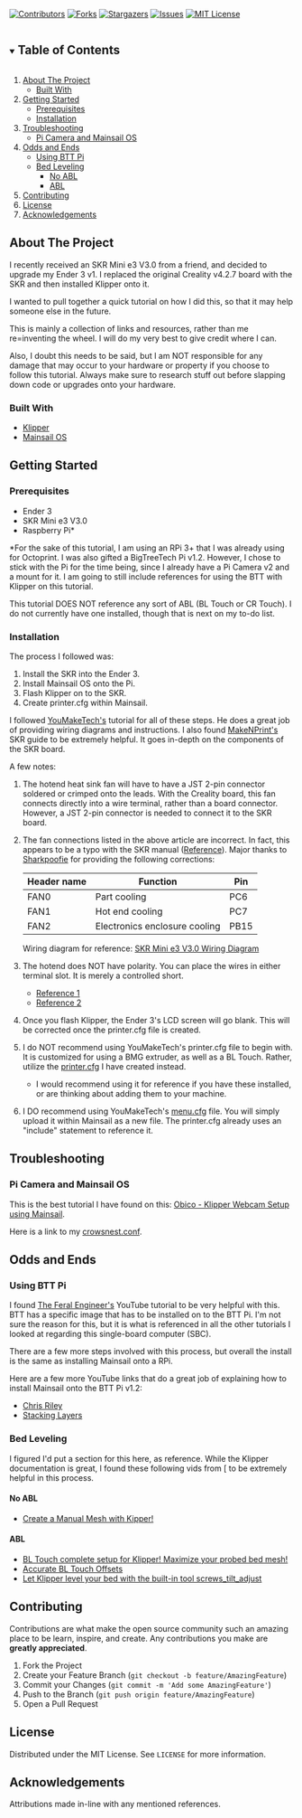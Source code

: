 <!--
*** Thanks for checking out the Best-README-Template. If you have a suggestion
*** that would make this better, please fork the repo and create a pull request
*** or simply open an issue with the tag "enhancement".
*** Thanks again! Now go create something AMAZING! :D
***
***
***
*** To avoid retyping too much info. Do a search and replace for the following:
*** github_username, repo_name, twitter_handle, email, project_title, project_description
-->



<!-- PROJECT SHIELDS -->
<!--
*** I'm using markdown "reference style" links for readability.
*** Reference links are enclosed in brackets [ ] instead of parentheses ( ).
*** See the bottom of this document for the declaration of the reference variables
*** for contributors-url, forks-url, etc. This is an optional, concise syntax you may use.
*** https://www.markdownguide.org/basic-syntax/#reference-style-links
-->
[![Contributors][contributors-shield]][contributors-url]
[![Forks][forks-shield]][forks-url]
[![Stargazers][stars-shield]][stars-url]
[![Issues][issues-shield]][issues-url]
[![MIT License][license-shield]][license-url]



<!-- TABLE OF CONTENTS -->
<details open="open">
  <summary><h2 style="display: inline-block">Table of Contents</h2></summary>
  <ol>
    <li>
      <a href="#about-the-project">About The Project</a>
      <ul>
        <li><a href="#built-with">Built With</a></li>
      </ul>
    </li>
    <li>
      <a href="#getting-started">Getting Started</a>
      <ul>
        <li><a href="#prerequisites">Prerequisites</a></li>
        <li><a href="#installation">Installation</a></li>
      </ul>
    </li>
    <li><a href="#troubleshooting">Troubleshooting</a>
      <ul>
        <li><a href="#pi-camera-and-mainsail-os">Pi Camera and Mainsail OS</a></li>
      </ul>
    </li>
    <li><a href="#odds-and-ends">Odds and Ends</a>
      <ul>
        <li><a href="#using-btt-pi">Using BTT Pi</a></li>
        <li><a href="#bed-leveling">Bed Leveling</a>
          <ul>
            <li><a href="#no-abl">No ABL</a></li>
            <li><a href="#abl">ABL</a></li>
          </ul>
        </li>
      </ul>
    </li>    
    <li><a href="#contributing">Contributing</a></li>
    <li><a href="#license">License</a></li>
    <li><a href="#acknowledgements">Acknowledgements</a></li>
  </ol>
</details>



<!-- ABOUT THE PROJECT -->
## About The Project

I recently received an SKR Mini e3 V3.0 from a friend, and decided to upgrade my Ender 3 v1. I replaced the original Creality v4.2.7 board with the SKR and then installed Klipper onto it.

I wanted to pull together a quick tutorial on how I did this, so that it may help someone else in the future.

This is mainly a collection of links and resources, rather than me re=inventing the wheel. I will do my very best to give credit where I can.

Also, I doubt this needs to be said, but I am NOT responsible for any damage that may occur to your hardware or property if you choose to follow this tutorial. Always make sure to research stuff out before slapping down code or upgrades onto your hardware.


### Built With

* [Klipper](https://www.klipper3d.org/)
* [Mainsail OS](https://docs-os.mainsail.xyz/)

<!-- GETTING STARTED -->
## Getting Started

### Prerequisites

* Ender 3
* SKR Mini e3 V3.0
* Raspberry Pi*

*For the sake of this tutorial, I am using an RPi 3+ that I was already using for Octoprint. I was also gifted a BigTreeTech Pi v1.2. However, I chose to stick with the Pi for the time being, since I already have a Pi Camera v2 and a mount for it. I am going to still include references for using the BTT with Klipper on this tutorial.

This tutorial DOES NOT reference any sort of ABL (BL Touch or CR Touch). I do not currently have one installed, though that is next on my to-do list.

### Installation

The process I followed was:

1. Install the SKR into the Ender 3.
2. Install Mainsail OS onto the Pi.
3. Flash Klipper on to the SKR.
4. Create printer.cfg within Mainsail.

I followed [YouMakeTech's](https://www.youmaketech.com/how-to-install-klipper-on-the-skr-mini-e3-v3/) tutorial for all of these steps. He does a great job of providing wiring diagrams and instructions.
I also found [MakeNPrint's](https://www.makenprint.uk/3d-printing/3d-printing-guides/3d-printer-mainboard-installation-guides/btt-skr-mini-e3-v3-guides/btt-skr-mini-e3-v3-setup-guide/) SKR guide to be extremely helpful. It goes in-depth on the components of the SKR board.

A few notes:

1. The hotend heat sink fan will have to have a JST 2-pin connector soldered or crimped onto the leads. With the Creality board, this fan connects directly into a wire terminal, rather than a board connector. However, a JST 2-pin connector is needed to connect it to the SKR board.
2. The fan connections listed in the above article are incorrect. In fact, this appears to be a typo with the SKR manual ([Reference](https://www.reddit.com/r/ender3/comments/wc09uz/bigtreetech_skr_mini_e3_v30_fan_connections/)). Major thanks to [Sharkpoofie](https://www.reddit.com/user/Sharkpoofie/) for providing the following corrections:

      | Header name |	Function | Pin |
      | ----------- | -------- | --- |
      | FAN0 | Part cooling | PC6 |
      | FAN1 | Hot end cooling | PC7 |
      | FAN2 | Electronics enclosure cooling | PB15 |

   Wiring diagram for reference: [SKR Mini e3 V3.0 Wiring Diagram](https://github.com/bigtreetech/BIGTREETECH-SKR-mini-E3/blob/master/hardware/BTT%20SKR%20MINI%20E3%20V3.0/Hardware/BTT%20E3%20SKR%20MINI%20V3.0_PIN.pdf)

4. The hotend does NOT have polarity. You can place the wires in either terminal slot. It is merely a controlled short.
    * [Reference 1](https://www.reddit.com/r/ender3/comments/lx5azz/do_the_hotend_cables_have_polarity_ehy_are_they/)
    * [Reference 2](https://www.reddit.com/r/ender3/comments/bwvdn0/replacing_hot_end_wiring_confusion/)

5. Once you flash Klipper, the Ender 3's LCD screen will go blank. This will be corrected once the printer.cfg file is created.

6. I do NOT recommend using YouMakeTech's printer.cfg file to begin with. It is customized for using a BMG extruder, as well as a BL Touch. Rather, utilize the [printer.cfg](https://github.com/cr45hmurphy/klipper_ender3_skr-mini-e3-v3_install/blob/0d290d527142f9daa1aa6f37e96509ac6b961585/configs/Ender3v1_SKR-Mini-e3-V3/printer.cfg) I have created instead.
    * I would recommend using it for reference if you have these installed, or are thinking about adding them to your machine. 
   
7. I DO recommend using YouMakeTech's [menu.cfg](https://github.com/YouMakeTech/klipper-ender3/blob/8203aa3c9eecd9890e51132bdd0cc69a4b751e18/config/Ender-3%20Pro/SKR-Mini-E3-V3.0/menu.cfg) file. You will simply upload it within Mainsail as a new file. The printer.cfg already uses an "include" statement to reference it.

## Troubleshooting

### Pi Camera and Mainsail OS

This is the best tutorial I have found on this: [Obico - Klipper Webcam Setup using Mainsail](https://www.obico.io/blog/klipper-camera-mainsail/).

Here is a link to my [crowsnest.conf](https://github.com/cr45hmurphy/klipper_ender3_skr-mini-e3-v3_install/blob/2801822068c0f1d101cf65081c439dc799d973a2/configs/Ender3v1_SKR-Mini-e3-V3/crowsnest.conf).

## Odds and Ends

### Using BTT Pi

I found [The Feral Engineer's](https://www.youtube.com/watch?v=Ry9Q-toA11w) YouTube tutorial to be very helpful with this. BTT has a specific image that has to be installed on to the BTT Pi. I'm not sure the reason for this, but it is what is referenced in all the other tutorials I looked at regarding this single-board computer (SBC).

There are a few more steps involved with this process, but overall the install is the same as installing Mainsail onto a RPi.

Here are a few more YouTube links that do a great job of explaining how to install Mainsail onto the BTT Pi v1.2:

* [Chris Riley](https://www.youtube.com/watch?v=Df8-7zcwiUc)
* [Stacking Layers](https://www.youtube.com/watch?v=Df8-7zcwiUc&t=2209s&themeRefresh=1)

### Bed Leveling

I figured I'd put a section for this here, as reference. While the Klipper documentation is great, I found these following vids from [ to be extremely helpful in this process.

#### No ABL
* [Create a Manual Mesh with Kipper!](https://www.youtube.com/watch?v=yNoPNzFKXvU)

#### ABL
* [BL Touch complete setup for Klipper! Maximize your probed bed mesh!](https://www.youtube.com/watch?v=5vmjBXvY6BA)
* [Accurate BL Touch Offsets](https://www.youtube.com/shorts/FKvPU2nwdts)
* [Let Klipper level your bed with the built-in tool screws_tilt_adjust](https://www.youtube.com/watch?v=APAbl5PGEh0)

<!-- CONTRIBUTING -->
## Contributing

Contributions are what make the open source community such an amazing place to be learn, inspire, and create. Any contributions you make are **greatly appreciated**.

1. Fork the Project
2. Create your Feature Branch (`git checkout -b feature/AmazingFeature`)
3. Commit your Changes (`git commit -m 'Add some AmazingFeature'`)
4. Push to the Branch (`git push origin feature/AmazingFeature`)
5. Open a Pull Request


<!-- LICENSE -->
## License

Distributed under the MIT License. See `LICENSE` for more information.


<!-- ACKNOWLEDGEMENTS -->
## Acknowledgements

Attributions made in-line with any mentioned references.



<!-- MARKDOWN LINKS & IMAGES -->
<!-- https://www.markdownguide.org/basic-syntax/#reference-style-links -->
[contributors-shield]: https://img.shields.io/github/contributors/cr45hmurphy/klipper_ender3_skr-mini-e3-v3_install.svg?style=for-the-badge
[contributors-url]: https://github.com/cr45hmurphy/klipper_ender3_skr-mini-e3-v3_install/graphs/contributors
[forks-shield]: https://img.shields.io/github/forks/cr45hmurphy/klipper_ender3_skr-mini-e3-v3_install.svg?style=for-the-badge
[forks-url]: https://github.com/cr45hmurphy/klipper_ender3_skr-mini-e3-v3_install/network/members
[stars-shield]: https://img.shields.io/github/stars/cr45hmurphy/klipper_ender3_skr-mini-e3-v3_install.svg?style=for-the-badge
[stars-url]: https://github.com/cr45hmurphy/klipper_ender3_skr-mini-e3-v3_install/stargazers
[issues-shield]: https://img.shields.io/github/issues/cr45hmurphy/klipper_ender3_skr-mini-e3-v3_install.svg?style=for-the-badge
[issues-url]: https://github.com/cr45hmurphy/klipper_ender3_skr-mini-e3-v3_install/issues
[license-shield]: https://img.shields.io/github/license/cr45hmurphy/klipper_ender3_skr-mini-e3-v3_install.svg?style=for-the-badge
[license-url]: https://github.com/cr45hmurphy/klipper_ender3_skr-mini-e3-v3_install/blob/master/LICENSE.txt
